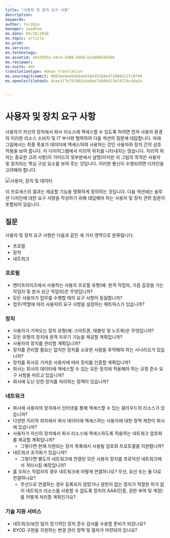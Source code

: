 ```yaml
---
title: "사용자 및 장치 요구 사항"
description: 
keywords: 
author: YuriDio
manager: swadhwa
ms.date: 04/28/2016
ms.topic: article
ms.prod: 
ms.service: 
ms.technology: 
ms.assetid: a6319952-e9cd-4308-b9b9-b2e6005e6506
ms.reviewer: 
ms.suite: ems
translationtype: Human Translation
ms.sourcegitcommit: 9883ee8aebde8ab93d4351b9ed72080a227c8f46
ms.openlocfilehash: 4cee1f7e793902a3e8ae7a9db623bf4729cdda2a


---
```


# 사용자 및 장치 요구 사항

사용자가 자신의 장치에서 회사 리소스에 액세스할 수 있도록 하려면 먼저 사용자 환경의 이러한 리소스 소비자 및 IT 부서와 협력하여 다음 섹션의 질문에 대답합니다. 아래 그림에서는 최종 목표가 데이터에 액세스하여 사용하는 것인 사용자와 장치 간의 상호 작용을 보여 줍니다. 이 다이어그램에서 지리적 위치를 나타내지는 않습니다. 지리적 위치는 중요한 고려 사항(이 가이드의 뒷부분에서 설명)이지만 이 그림의 목적은 사용자 및 장치라는 핵심 구성 요소를 보여 주는 것입니다. 이러한 통신이 수행되려면 디자인을 고려해야 합니다.

![사용자, 장치 및 데이터](./media/BYOD_Figure2.png)

이 프로세스의 결과는 제공할 기능을 명확하게 정의하는 것입니다. 다음 섹션에는 솔루션 디자인에 대한 요구 사항을 작성하기 위해 대답해야 하는 사용자 및 장치 관련 질문이 포함되어 있습니다.

## 질문

사용자 및 장치 요구 사항은 다음과 같은 세 가지 영역으로 분류됩니다.

- 프로필
- 장치
- 네트워크

### 프로필

- 엔터프라이즈에서 사용하는 사용자 프로필 유형(예: 원격 작업자, 가끔 출장을 가는 작업자 및 본사 상근 작업자)은 무엇입니까?
- 모든 사용자가 업무를 수행할 때의 요구 사항이 동일합니까?
- 업무/역할에 따라 사용자의 요구 사항을 설정하는 매트릭스가 있습니까?


### 장치

- 사용자가 가져오는 장치 유형(예: 스마트폰, 태블릿 및 노트북)은 무엇입니까?
- 모든 유형의 장치에 원격 지우기 기능을 제공할 계획입니까?
- 사용자의 장치를 관리할 계획입니까?
- 장치를 관리할 필요는 없지만 장치를 소유한 사람을 추적해야 하는 시나리오가 있습니까?
- 장치를 회사로 가져온 사용자에 따라 장치를 인증할 계획입니까?
- 회사는 회사의 데이터에 액세스할 수 있는 모든 장치에 적용해야 하는 규정 준수 요구 사항을 따르고 있습니까?
- 회사에 도난 당한 장치를 처리하는 정책이 있습니까?

### 네트워크

- 회사에 사용자의 장치에서 인터넷을 통해 액세스할 수 있는 클라우드의 리소스가 있습니까?
- 다양한 지리적 위치에서 회사 데이터에 액세스하는 사용자에 대한 정책 제한이 회사에 있습니까?
- 사용자가 자신의 장치에서 회사 리소스에 액세스하도록 허용하는 네트워크 암호화를 제공할 계획입니까?
    - 그렇다면 현재 지원되는 장치 목록에서 사용될 암호화 프로토콜을 지원합니까?
- 네트워크 조각화가 있습니까?
    - 그렇다면 별도의 네트워크에 연결된 모든 사용자 장치를 프로덕션 네트워크에서 격리시킬 예정입니까?
- 홈 오피스 작업자의 경우 네트워크에 어떻게 연결하나요? 무선, 유선 또는 둘 다로 연결하나요?
    - 무선으로 연결하는 경우 등록되지 않았거나 권한이 없는 장치가 적절한 허가 없이 네트워크 리소스를 사용할 수 없도록 장치의 AAA(인증, 권한 부여 및 계정)를 어떻게 처리할 계획인가요?

### 기술 지원 서비스
- 네트워크/보안 팀이 정기적인 장치 준수 감사를 수용할 준비가 되었나요?
- BYOD 구현을 지원하는 변경 관리 정책 및 절차가 마련되어 있나요?




<!--HONumber=Aug16_HO1-->


